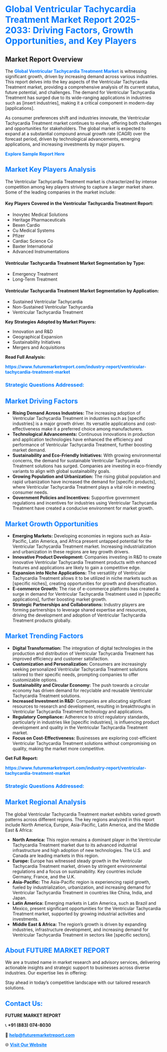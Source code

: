 <h1 style="color: #007BFF;">Global Ventricular Tachycardia Treatment Market Report 2025-2033: Driving Factors, Growth Opportunities, and Key Players</h1>

<section id="overview">
<h2>Market Report Overview</h2>
<p>The <a href="https://www.futuremarketreport.com/industry-report/ventricular-tachycardia-treatment-market" style="color: #007BFF; text-decoration: none;"><strong>Global Ventricular Tachycardia Treatment Market</strong></a> is witnessing significant growth, driven by increasing demand across various industries. This report delves into the key aspects of the Ventricular Tachycardia Treatment market, providing a comprehensive analysis of its current status, future potential, and challenges. The demand for Ventricular Tachycardia Treatment has surged due to its wide-ranging applications in industries such as [insert industries], making it a critical component in modern-day [applications].</p>
<p>As consumer preferences shift and industries innovate, the Ventricular Tachycardia Treatment market continues to evolve, offering both challenges and opportunities for stakeholders. The global market is expected to expand at a substantial compound annual growth rate (CAGR) over the forecast period, driven by technological advancements, emerging applications, and increasing investments by major players.</p>
</section>

<section id="overview">
<p><a href="https://www.futuremarketreport.com/request-sample/reportId=113102" style="color: #007BFF; text-decoration: none;"><strong>Explore Sample Report Here</strong></a></p>
</section>

<section id="key-players">
<h2 style="color: #007BFF;">Market Key Players Analysis</h2>
<p>The Ventricular Tachycardia Treatment market is characterized by intense competition among key players striving to capture a larger market share. Some of the leading companies in the market include:</p>
<h4>Key Players Covered in the Ventricular Tachycardia Treatment Report:</h4>
<ul><li>Inovytec Medical Solutions</li><li>Heritage Pharmaceuticals</li><li>Bexen Cardio</li><li>Cu Medical Systems</li><li>Pfizer</li><li>Cardiac Science Co</li><li>Baxter International</li><li>Advanced Instrumentations</li></ul>
<h4>Ventricular Tachycardia Treatment Market Segmentation by Type:</h4>
<ul><li>Emergency Treatment</li><li>Long-Term Treatment</li></ul>

<h4>Ventricular Tachycardia Treatment Market Segmentation by Application:</h4>
<ul><li>Sustained Ventricular Tachycardia</li><li>Non-Sustained Ventricular Tachycardia</li><li>Ventricular Tachycardia Treatment</li></ul>
<p><strong>Key Strategies Adopted by Market Players:</strong></p>
<ul>
<li>Innovation and R&D</li>
<li>Geographical Expansion</li>
<li>Sustainability Initiatives</li>
<li>Mergers and Acquisitions</li>
</ul>
</section>

<section>
<p><strong>Read Full Analysis: </strong></p><a href="https://www.futuremarketreport.com/industry-report/ventricular-tachycardia-treatment-market" style="color: #007BFF; text-decoration: none;"><strong>https://www.futuremarketreport.com/industry-report/ventricular-tachycardia-treatment-market</strong></a>
<h3 style="color: #007BFF;">Strategic Questions Addressed:</h3>
</section>

<section id="driving-factors">
<h2 style="color: #007BFF;">Market Driving Factors</h2>
<ul>
<li><strong>Rising Demand Across Industries:</strong> The increasing adoption of Ventricular Tachycardia Treatment in industries such as [specific industries] is a major growth driver. Its versatile applications and cost-effectiveness make it a preferred choice among manufacturers.</li>
<li><strong>Technological Advancements:</strong> Continuous innovations in production and application technologies have enhanced the efficiency and performance of Ventricular Tachycardia Treatment, further boosting market demand.</li>
<li><strong>Sustainability and Eco-Friendly Initiatives:</strong> With growing environmental concerns, the demand for sustainable Ventricular Tachycardia Treatment solutions has surged. Companies are investing in eco-friendly variants to align with global sustainability goals.</li>
<li><strong>Growing Population and Urbanization:</strong> The rising global population and rapid urbanization have increased the demand for [specific products], where Ventricular Tachycardia Treatment plays a vital role in meeting consumer needs.</li>
<li><strong>Government Policies and Incentives:</strong> Supportive government regulations and incentives for industries using Ventricular Tachycardia Treatment have created a conducive environment for market growth.</li>
</ul>
</section>

<section id="growth-opportunities">
<h2 style="color: #007BFF;">Market Growth Opportunities</h2>
<ul>
<li><strong>Emerging Markets:</strong> Developing economies in regions such as Asia-Pacific, Latin America, and Africa present untapped potential for the Ventricular Tachycardia Treatment market. Increasing industrialization and urbanization in these regions are key growth drivers.</li>
<li><strong>Innovative Product Development:</strong> Companies investing in R&D to create innovative Ventricular Tachycardia Treatment products with enhanced features and applications are likely to gain a competitive edge.</li>
<li><strong>Expansion into Niche Applications:</strong> The versatility of Ventricular Tachycardia Treatment allows it to be utilized in niche markets such as [specific niches], creating opportunities for growth and diversification.</li>
<li><strong>E-commerce Growth:</strong> The rise of e-commerce platforms has created a surge in demand for Ventricular Tachycardia Treatment used in [specific applications], further boosting market growth.</li>
<li><strong>Strategic Partnerships and Collaborations:</strong> Industry players are forming partnerships to leverage shared expertise and resources, driving the development and adoption of Ventricular Tachycardia Treatment products globally.</li>
</ul>
</section>

<section id="trending-factors">
<h2 style="color: #007BFF;">Market Trending Factors</h2>
<ul>
<li><strong>Digital Transformation:</strong> The integration of digital technologies in the production and distribution of Ventricular Tachycardia Treatment has improved efficiency and customer satisfaction.</li>
<li><strong>Customization and Personalization:</strong> Consumers are increasingly seeking personalized Ventricular Tachycardia Treatment solutions tailored to their specific needs, prompting companies to offer customizable options.</li>
<li><strong>Sustainability and Circular Economy:</strong> The push towards a circular economy has driven demand for recyclable and reusable Ventricular Tachycardia Treatment solutions.</li>
<li><strong>Increased Investment in R&D:</strong> Companies are allocating significant resources to research and development, resulting in breakthroughs in Ventricular Tachycardia Treatment technology and applications.</li>
<li><strong>Regulatory Compliance:</strong> Adherence to strict regulatory standards, particularly in industries like [specific industries], is influencing product development and quality in the Ventricular Tachycardia Treatment market.</li>
<li><strong>Focus on Cost-Effectiveness:</strong> Businesses are exploring cost-efficient Ventricular Tachycardia Treatment solutions without compromising on quality, making the market more competitive.</li>
</ul>
</section>

<section>
<p><strong>Get Full Report: </strong></p><a href="https://www.futuremarketreport.com/industry-report/ventricular-tachycardia-treatment-market" style="color: #007BFF; text-decoration: none;"><strong>https://www.futuremarketreport.com/industry-report/ventricular-tachycardia-treatment-market</strong></a>
<h3 style="color: #007BFF;">Strategic Questions Addressed:</h3>
</section>


<section id="regional-analysis">
<h2 style="color: #007BFF;">Market Regional Analysis</h2>
<p>The global Ventricular Tachycardia Treatment market exhibits varied growth patterns across different regions. The key regions analyzed in this report include North America, Europe, Asia-Pacific, Latin America, and the Middle East & Africa:</p>
<ul>
<li><strong>North America:</strong> This region remains a dominant player in the Ventricular Tachycardia Treatment market due to its advanced industrial infrastructure and high adoption of new technologies. The U.S. and Canada are leading markets in this region.</li>
<li><strong>Europe:</strong> Europe has witnessed steady growth in the Ventricular Tachycardia Treatment market, driven by stringent environmental regulations and a focus on sustainability. Key countries include Germany, France, and the U.K.</li>
<li><strong>Asia-Pacific:</strong> The Asia-Pacific region is experiencing rapid growth, fueled by industrialization, urbanization, and increasing demand for Ventricular Tachycardia Treatment in countries like China, India, and Japan.</li>
<li><strong>Latin America:</strong> Emerging markets in Latin America, such as Brazil and Mexico, present significant opportunities for the Ventricular Tachycardia Treatment market, supported by growing industrial activities and investments.</li>
<li><strong>Middle East & Africa:</strong> The region’s growth is driven by expanding industries, infrastructure development, and increasing demand for Ventricular Tachycardia Treatment in sectors like [specific sectors].</li>
</ul>
</section>

<footer>
<h2 style="color: #007BFF;">About FUTURE MARKET REPORT</h2>
<p>We are a trusted name in market research and advisory services, delivering actionable insights and strategic support to businesses across diverse industries. Our expertise lies in offering:</p>

<p>Stay ahead in today’s competitive landscape with our tailored research solutions.</p>

<h2 style="color: #007BFF;">Contact Us:</h2>
<p><strong>FUTURE MARKET REPORT</strong></p>
<p>📞 <strong>+91 (883) 074-8030</strong></p>
<p>📧 <strong><a href="mailto:help@futuremarketreport.com" style="color: #007BFF;">help@futuremarketreport.com</a></strong></p>
<p>🌐 <strong><a href="https://www.futuremarketreport.com/" style="color: #007BFF;">Visit Our Website</a></strong></p>
</footer>